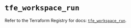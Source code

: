# `tfe_workspace_run`

Refer to the Terraform Registry for docs: [`tfe_workspace_run`](https://registry.terraform.io/providers/hashicorp/tfe/0.68.1/docs/resources/workspace_run).
